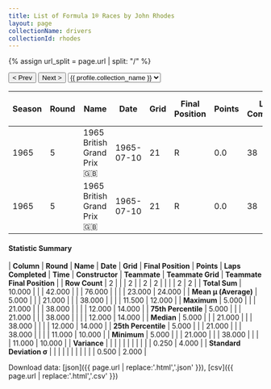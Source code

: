```yaml
---
title: List of Formula 1® Races by John Rhodes
layout: page
collectionName: drivers
collectionId: rhodes
---
```


{% assign url_split = page.url | split: "/" %}
<div id="collection-navigation">
<button onclick="selector.options[selector.selectedIndex-1].value && (window.location = selector.options[selector.selectedIndex-1].value);">&lt; Prev</button>
<button onclick="selector.options[selector.selectedIndex+1].value && (window.location = selector.options[selector.selectedIndex+1].value);">Next &gt;</button>
<select id="selector" onchange="this.options[this.selectedIndex].value && (window.location = this.options[this.selectedIndex].value);">
  {% for collectionId in site.data[page.collectionName].refs %}
    {% if collectionId == page.collectionId %}
      {% assign selected = "selected" %}
    {% else %}
      {% assign selected = "" %}
    {% endif %}
    {% assign profile = site.data[page.collectionName][collectionId].profile %}
    <option value="/f1/{{ page.collectionName }}/{{ collectionId }}/{{ url_split[4] }}" {{ selected }}>{{ profile.collection_name }}</option>
  {% endfor %}
</select>
</div>

| Season | Round | Name | Date | Grid | Final Position | Points | Laps Completed | Time | Constructor | Teammate | Teammate Grid | Teammate Final Position |
|--|--|--|--|--|--|--|--|--|--|--|--|--|
| 1965 | 5 | 1965 British Grand Prix 🇬🇧 | 1965-07-10 | 21 | R | 0.0 | 38 |   | Cooper-Climax 🇬🇧 | [Bruce McLaren 🇳🇿](/f1/drivers/mclaren) | 11 | 10 |
| 1965 | 5 | 1965 British Grand Prix 🇬🇧 | 1965-07-10 | 21 | R | 0.0 | 38 |   | Cooper-Climax 🇬🇧 | [Jochen Rindt 🇦🇹](/f1/drivers/rindt) | 12 | 14 |

#### Statistic Summary

| **Column** | **Round** | **Name** | **Date** | **Grid** | **Final Position** | **Points** | **Laps Completed** | **Time** | **Constructor** | **Teammate** | **Teammate Grid** | **Teammate Final Position** |
| **Row Count** | 2 |  |  | 2 |  | 2 | 2 |  |  |  | 2 | 2 |
| **Total Sum** | 10.000 |  |  | 42.000 |  |  | 76.000 |  |  |  | 23.000 | 24.000 |
| **Mean μ (Average)** | 5.000 |  |  | 21.000 |  |  | 38.000 |  |  |  | 11.500 | 12.000 |
| **Maximum** | 5.000 |  |  | 21.000 |  |  | 38.000 |  |  |  | 12.000 | 14.000 |
| **75th Percentile** | 5.000 |  |  | 21.000 |  |  | 38.000 |  |  |  | 12.000 | 14.000 |
| **Median** | 5.000 |  |  | 21.000 |  |  | 38.000 |  |  |  | 12.000 | 14.000 |
| **25th Percentile** | 5.000 |  |  | 21.000 |  |  | 38.000 |  |  |  | 11.000 | 10.000 |
| **Minimum** | 5.000 |  |  | 21.000 |  |  | 38.000 |  |  |  | 11.000 | 10.000 |
| **Variance** |  |  |  |  |  |  |  |  |  |  | 0.250 | 4.000 |
| **Standard Deviation σ** |  |  |  |  |  |  |  |  |  |  | 0.500 | 2.000 |

Download data: [json]({{ page.url | replace:'.html','.json' }}), [csv]({{ page.url | replace:'.html','.csv' }})
